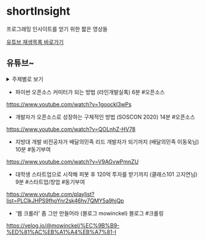 # shortInsight
프로그래밍 인사이트를 얻기 위한 짧은 영상들

[유튜브 재생목록 바로가기]


## 유튜브~ 

<details>
<summary>주제별로 보기</summary>

<div markdown="1">
  
[오픈소스] 
  
[스타트업/창업] 
  
[동기부여] 
  
  

</div>
</details>




* 파이썬 오픈소스 커미터가 되는 방법 (라인개발실톡) 6분 #오픈소스

https://www.youtube.com/watch?v=1goockl3wPs

* 개발자가 오픈소스로 성장하는 구체적인 방법 (SOSCON 2020) 14분 #오픈소스

https://www.youtube.com/watch?v=QOLnhZ-HV78


* 지방대 개발 비전공자가 배달의민족 리드 개발자가 되기까지 (배달의민족 이동욱님) 10분 #동기부여

https://www.youtube.com/watch?v=V9AGvwPmnZU

* 대학생 스타트업으로 시작해 피봇 후 120억 투자를 받기까지 (클래스101 고지연님) 9분 #스타트업/창업 #동기부여

https://www.youtube.com/playlist?list=PLClkJHPS9fhoYnr2sk46hv7QMY5a9hjQp

* '웹 크롤러' 좀 그만 만들어라 (블로그 mowinckel) 블로그 #크롤링

https://velog.io/@mowinckel/%EC%9B%B9-%ED%81%AC%EB%A1%A4%EB%A7%81-I


[유튜브 재생목록 바로가기]: https://www.youtube.com/playlist?list=PLClkJHPS9fhp7BXWxGxsJ2zuyS_PKsm-F

[오픈소스]: https://www.youtube.com/playlist?list=PLClkJHPS9fhpA1VOqjq7kx7G3MkaquuFU
[스타트업/창업]: https://www.youtube.com/playlist?list=PLClkJHPS9fhoYnr2sk46hv7QMY5a9hjQp 
[동기부여]: https://www.youtube.com/playlist?list=PLClkJHPS9fhp9n08hpouQisVEbArEH-FG
